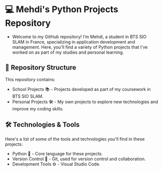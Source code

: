 ﻿# 💻 Mehdi's Python Projects Repository
- Welcome to my GitHub repository! I’m Mehdi, a student in BTS SIO SLAM in France, specializing in application development and management. Here, you'll find a variety of Python projects that I've worked on as part of my studies and personal learning.

## 📁 Repository Structure

This repository contains:

- School Projects 📚 - Projects developed as part of my coursework in BTS SIO SLAM.
- Personal Projects 🛠️ - My own projects to explore new technologies and improve my coding skills.

## 🛠️ Technologies & Tools

Here's a list of some of the tools and technologies you'll find in these projects:

- Python 🐍 - Core language for these projects.
- Version Control 📂 - Git, used for version control and collaboration.
- Development Tools ⚙️ - Visual Studio Code.
